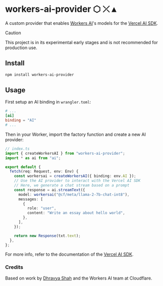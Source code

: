 # workers-ai-provider ⬡ ⤫ ▴

A custom provider that enables [Workers AI](https://ai.cloudflare.com/)'s models for the [Vercel AI SDK](https://sdk.vercel.ai/).

> [!CAUTION]
> This project is in its experimental early stages and is not recommended for production use.

## Install

```bash
npm install workers-ai-provider
```

## Usage

First setup an AI binding in `wrangler.toml`:

```toml
# ...
[ai]
binding = "AI"
# ...
```

Then in your Worker, import the factory function and create a new AI provider:

```ts
// index.ts
import { createWorkersAI } from "workers-ai-provider";
import * as ai from "ai";

export default {
  fetch(req: Request, env: Env) {
    const workersai = createWorkersAI({ binding: env.AI });
    // Use the AI provider to interact with the Vercel AI SDK
    // Here, we generate a chat stream based on a prompt
    const response = ai.streamText({
      model: workersai("@cf/meta/llama-2-7b-chat-int8"),
      messages: [
        {
          role: "user",
          content: "Write an essay about hello world",
        },
      ],
    });

    return new Response(txt.text);
  },
};
```

For more info, refer to the documentation of the [Vercel AI SDK](https://sdk.vercel.ai/).

### Credits

Based on work by [Dhravya Shah](https://twitter.com/DhravyaShah) and the Workers AI team at Cloudflare.
